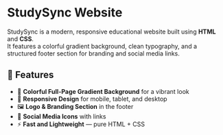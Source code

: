 # StudySync Website

StudySync is a modern, responsive educational website built using **HTML** and **CSS**.  
It features a colorful gradient background, clean typography, and a structured footer section for branding and social media links.
## 🚀 Features
- 🎨 **Colorful Full-Page Gradient Background** for a vibrant look
- 📱 **Responsive Design** for mobile, tablet, and desktop
- 🖼️ **Logo & Branding Section** in the footer
- 🔗 **Social Media Icons** with links
- ⚡ **Fast and Lightweight** — pure HTML + CSS

